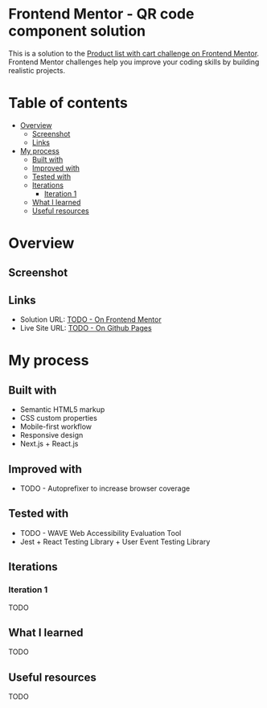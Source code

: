 # Frontend Mentor - QR code component solution

This is a solution to the [Product list with cart challenge on Frontend Mentor](https://www.frontendmentor.io/challenges/product-list-with-cart-5MmqLVAp_d). Frontend Mentor challenges help you improve your coding skills by building realistic projects.

# Table of contents

- [Overview](#overview)
  - [Screenshot](#screenshot)
  - [Links](#links)
- [My process](#my-process)
  - [Built with](#built-with)
  - [Improved with](#improved-with)
  - [Tested with](#tested-with)
  - [Iterations](#iterations)
    - [Iteration 1](#iteration-1)
  - [What I learned](#what-i-learned)
  - [Useful resources](#useful-resources)

# Overview

## Screenshot

## Links

- Solution URL: [TODO - On Frontend Mentor](#)
- Live Site URL: [TODO - On Github Pages](https://radkr.github.io/browser-extensions-manager-ui/)

# My process

## Built with

- Semantic HTML5 markup
- CSS custom properties
- Mobile-first workflow
- Responsive design
- Next.js + React.js

## Improved with

- TODO - Autoprefixer to increase browser coverage

## Tested with

- TODO - WAVE Web Accessibility Evaluation Tool
- Jest + React Testing Library + User Event Testing Library

## Iterations

### Iteration 1

TODO

## What I learned

TODO

## Useful resources

TODO
